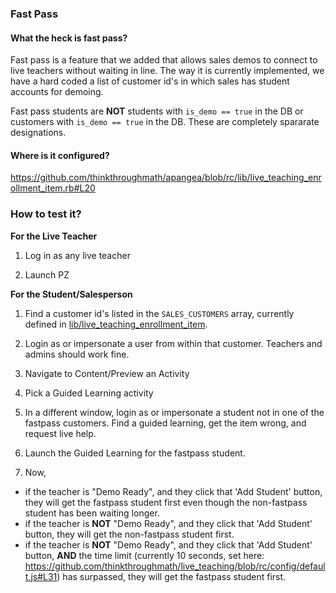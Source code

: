 ### Fast Pass

#### What the heck is fast pass?

Fast pass is a feature that we added that allows sales demos to connect to live teachers without waiting in line.  The way it is currently implemented, we have a hard coded a list of customer id's in which sales has student accounts for demoing.

Fast pass students are **NOT** students with `is_demo == true` in the DB or customers with `is_demo == true` in the DB. These are completely spararate designations.

#### Where is it configured?

https://github.com/thinkthroughmath/apangea/blob/rc/lib/live_teaching_enrollment_item.rb#L20

### How to test it?

__For the Live Teacher__

1.  Log in as any live teacher

2.  Launch PZ

__For the Student/Salesperson__

1.  Find a customer id's listed in the `SALES_CUSTOMERS` array, currently defined in [lib/live_teaching_enrollment_item](https://github.com/thinkthroughmath/apangea/blob/rc/lib/live_teaching_enrollment_item.rb).

2.  Login as or impersonate a user from within that customer.  Teachers and admins should work fine.

3.  Navigate to Content/Preview an Activity

4.  Pick a Guided Learning activity

5.  In a different window, login as or impersonate a student not in one of the fastpass customers.  Find a guided learning, get the item wrong, and request live help.

6.  Launch the Guided Learning for the fastpass student.

7. Now,
  - if the teacher is "Demo Ready", and they click that 'Add Student' button, they will get the fastpass student first even though the non-fastpass student has been waiting longer.
  - if the teacher is **NOT** "Demo Ready", and they click that 'Add Student' button, they will get the non-fastpass student first.
  - if the teacher is **NOT** "Demo Ready", and they click that 'Add Student' button, **AND** the time limit (currently 10 seconds, set here: https://github.com/thinkthroughmath/live_teaching/blob/rc/config/default.js#L31) has surpassed, they will get the fastpass student first.
